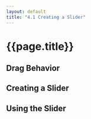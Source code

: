 ```yaml
---
layout: default
title: "4.1 Creating a Slider"
---
```


<h1 class="section-title">{{page.title}}</h1>

<h2 class="section-subtitle">Drag Behavior</h2>

<div class="chart-example" id="chart01"></div>

<script>
    // Width and height of the figure.
    var width = 600,
        height = 150;

    // Create the svg element.
    var svg = d3.select('#chart01').append('svg')
        .attr('width', width)
        .attr('height', height);

    // Append a grey circle in the middle.
    var circle = svg.append('circle')
        .attr('cx', width / 2)
        .attr('cy', height / 2)
        .attr('r', 30)
        .attr('fill', '#555');

    // Create and configure a drag behavior.
    var drag = d3.behavior.drag()
        .on('drag', dragListener);

    // Add dragging handling to the circle.
    circle.call(drag);

    // Moves the circle on drag.
    function dragListener(d) {
        // Get the current position of the circle.
        var cx = +d3.select(this).attr('cx'),
            cy = +d3.select(this).attr('cy');

        // Set the new position of the circle.
        d3.select(this)
            .attr('cx', cx + d3.event.dx)
            .attr('cy', cy + d3.event.dy);
    }
</script>

<h2 class="section-subtitle">Creating a Slider</h2>

<!-- Container of the chart -->
<div class="chart-example" id="chart02"></div>

<script>

    // Slider Control
    // --------------

    function sliderControl() {

        // Slider Attributes

        // Slider width.
        var width = 600;

        // Default domain.
        var domain = [0, 100];

        // Default slider callback.
        var onSlide = function(selection) { };

        // Charting function.
        function chart(selection) {
            selection.each(function(data) {

                // Select the container group.
                var group = d3.select(this);

                // Add a line covering the complete width.
                group.selectAll('line')
                    .data([data])
                    .enter()
                    .append('line')
                    .call(chart.initLine);

                // Append a circle as handler.
                var handle = group.selectAll('circle')
                    .data([data])
                    .enter()
                    .append('circle')
                    .call(chart.initHandle);

                // Set the position scale.
                var posScale = d3.scale.linear()
                    .domain(domain)
                    .range([0, width]);

                // Create and configure the drag behavior.
                var drag = d3.behavior.drag()
                    .on('drag', moveHandle);

                // Set the position of the circle and adds the drag behavior.
                handle
                    .attr('cx', function(d) { return posScale(d); })
                    .call(drag);

                function moveHandle(d) {
                    // Compute the future position of the handle
                    var cx = +d3.select(this).attr('cx') + d3.event.dx;

                    // Update the position if its within its valid range.
                    if ((0 < cx) && (cx < width)) {
                        // Compute the new value and rebind the data
                        d3.select(this)
                            .data([posScale.invert(cx)])
                            .attr('cx', cx)
                            .call(onSlide);
                    }
                }
            });
        }

        // Set the initial attributes of the line.
        chart.initLine = function(selection) {
            selection
                .attr('x1', 2)
                .attr('x2', width - 2)
                .attr('stroke', '#555')
                .attr('stroke-width', 4)
                .attr('stroke-linecap', 'round');
        };

        // Set the initial attributes of the handle.
        chart.initHandle = function(selection) {
            selection
                .attr('cx', function(d) { return width / 2; })
                .attr('r', 6)
                .attr('fill', '#aaa')
                .attr('stroke', '#222')
                .attr('stroke-width', 2);
        };

        // Accessor Methods

        // Width
        chart.width = function(value) {
            if (!arguments.length) { return width; }
            width = value;
            return chart;
        };

        // Domain
        chart.domain = function(value) {
            if (!arguments.length) { return domain; }
            domain = value;
            return chart;
        };

        // Slide callback function
        chart.onSlide = function(onSlideFunction) {
            if (!arguments.length) { return onSlide; }
            onSlide = onSlideFunction;
            return chart;
        };

        return chart;
    }

    // Figure properties.
    var width = 600,
        height = 60,
        margin = 20;

    // Create the svg element and set its dimensions.
    var svg = d3.select('#chart02').append('svg')
        .attr('width', width + 2 * margin)
        .attr('height', height + 2 * margin);

    // Valid range and initial value.
    var value = 70,
        domain = [0, 100];

    // Create and configure the slider control.
    var slider = sliderControl()
        .width(width)
        .domain(domain);

    // Set a simple callback for the slide event.
    slider.onSlide(function(selection) {
        selection.each(function(d) {
            console.log('value = ' + d);
        });
    });

    // Create a container for the slider and translate it
    // to align it vertically.
    var gSlider = svg.selectAll('g')
        .data([value])
        .enter()
        .append('g')
        .attr('transform', 'translate(' + [margin, height / 2] + ')')
        .call(slider);
</script>

<h2 class="section-subtitle">Using the Slider</h2>

<div class="chart-example" id="chart03"></div>

<script>
    // Chart Settings
    var width = 600,
        height = 40,
        margin = 10;

    // Initial value
    var domain = [0, 100],
        value = 35;

    // Create the svg element
    var svg = d3.select('#chart03').append('svg')
        .attr('width', width + 2 * margin)
        .attr('height', height + 3 * margin);

    // Create a color scale with the same range that the slider
    var cScale = d3.scale.linear()
        .domain(domain)
        .range(['#edd400', '#a40000']);

    // Add a background to the svg element.
    var rectangle = svg.append('rect')
        .attr('x', margin)
        .attr('y', 2 * margin)
        .attr('width', width)
        .attr('height', height)
        .attr('fill', cScale(value));

    // Create and configure the slider control.
    var slider = sliderControl()
        .domain(domain)
        .width(width)
        .onSlide(function(selection) {
            selection.each(function(d) {
                rectangle.attr('fill', cScale(d));
            });
        });

    // Create a group to hold the slider and add the slider to it.
    var gSlider = svg.selectAll('g')
        .data([value])
        .enter()
        .append('g')
        .attr('transform', 'translate(' + [margin, margin] + ')')
        .call(slider);
</script>
